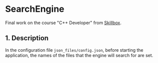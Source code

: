 # SearchEngine
Final work on the course "C++ Developer" from [Skillbox](https://skillbox.ru).
## 1. Description
In the configuration file `json_files/config.json`, before starting the application, the names of the files that the engine will search for are set.
